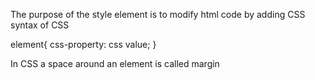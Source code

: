 The purpose of the style element is to modify html code by adding CSS
syntax of CSS

element{
	css-property: css value;
}

In CSS a space around an element is called margin